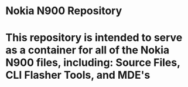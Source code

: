# Nokia N900 Repository
# This repository is intended to serve as a container for all of the Nokia N900 files, including: Source Files, CLI Flasher Tools, and MDE's
